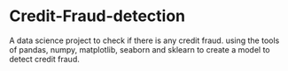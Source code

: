 # Credit-Fraud-detection
A data science project to check if there is any credit fraud.
using the tools of pandas, numpy, matplotlib, seaborn and sklearn to create a model to detect credit fraud.
